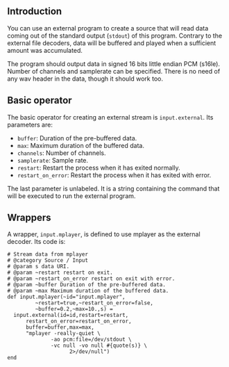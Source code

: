 Introduction 
------------
You can use an external program to create a source that will read data coming out 
of the standard output (`stdout`) of this program. Contrary to the external file decoders,
data will be buffered and played when a sufficient amount was accumulated.

The program should output data in signed 16 bits little endian PCM (s16le). Number of 
channels and samplerate can be specified. There is no need of any wav header in the data,
though it should work too.

Basic operator
--------------
The basic operator for creating an external stream is `input.external`. Its parameters are:

* `buffer`: Duration of the pre-buffered data.
* `max`: Maximum duration of the buffered data.
* `channels`: Number of channels.
* `samplerate`: Sample rate.
* `restart`: Restart the process when it has exited normally.
* `restart_on_error`: Restart the process when it has exited with error.

The last parameter is unlabeled. It is a string containing the command that will be executed to
run the external program.

Wrappers
--------
A wrapper, `input.mplayer`, is defined to use mplayer as the external decoder.
Its code is:
```liquidsoap
# Stream data from mplayer
# @category Source / Input
# @param s data URI.
# @param ~restart restart on exit.
# @param ~restart_on_error restart on exit with error.
# @param ~buffer Duration of the pre-buffered data.
# @param ~max Maximum duration of the buffered data.
def input.mplayer(~id="input.mplayer",
         ~restart=true,~restart_on_error=false,
         ~buffer=0.2,~max=10.,s) =
  input.external(id=id,restart=restart,
      restart_on_error=restart_on_error,
      buffer=buffer,max=max,
      "mplayer -really-quiet \
              -ao pcm:file=/dev/stdout \
              -vc null -vo null #{quote(s)} \
                    2>/dev/null")
end
```

